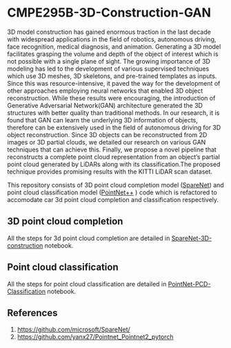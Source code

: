 # CMPE295B-3D-Construction-GAN

3D model construction has gained enormous traction in the last decade with widespread applications in the field of robotics, autonomous driving, face recognition, medical diagnosis, and animation. Generating a 3D model facilitates grasping the volume and depth of the object of interest which is not possible with a single plane of sight. The growing importance of 3D modeling has led to the development of various supervised techniques which use 3D meshes, 3D skeletons, and pre-trained templates as inputs. Since this was resource-intensive, it paved the way for the development of other approaches employing neural networks that enabled 3D object reconstruction. While these results were encouraging, the introduction of Generative Adversarial Network(GAN) architecture generated the 3D structures with better quality than traditional methods. In our research, it is found that GAN can learn the underlying 3D information of objects, therefore can be extensively used in the field of autonomous driving for 3D object reconstruction. Since 3D objects can be reconstructed from 2D images or 3D partial clouds, we detailed our research on various GAN techniques that can achieve this. Finally, we propose a novel pipeline that reconstructs a complete point cloud representation from an object’s partial point cloud generated by LiDARs along with its classification.The proposed technique provides promising results with the KITTI LiDAR scan dataset. <br>

This repository consists of 3D point cloud completion model ([SpareNet](https://github.com/microsoft/SpareNet/)) and point cloud classification model ([PointNet++](https://github.com/yanx27/Pointnet_Pointnet2_pytorch) ) code which is refactored to accomodate car 3d point cloud completion and classification respectively. <br>

## 3D point cloud completion

All the steps for 3d point cloud completion are detailed in [SpareNet-3D-construction](colab-notebooks/Project-notebooks/SpareNet-3D-construction.ipynb) notebook. <br>

## Point cloud classification

All the steps for point cloud classification are detailed in [PointNet-PCD-Classification](colab-notebooks/Project-notebooks/PointNet-PCD-Classification.ipynb) notebook.

## References

1. <a name='sparenet'>https://github.com/microsoft/SpareNet/</a>
2. <a name='pointnet'>https://github.com/yanx27/Pointnet_Pointnet2_pytorch</a>
